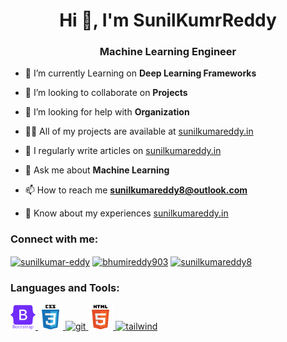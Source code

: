 <h1 align="center">Hi 👋, I'm SunilKumrReddy</h1>
<h3 align="center">Machine Learning Engineer</h3>

- 🔭 I’m currently Learning on **Deep Learning Frameworks**

- 👯 I’m looking to collaborate on **Projects**

- 🤝 I’m looking for help with **Organization**

- 👨‍💻 All of my projects are available at [sunilkumareddy.in](sunilkumareddy.in)

- 📝 I regularly write articles on [sunilkumareddy.in](sunilkumareddy.in)

- 💬 Ask me about **Machine Learning**

- 📫 How to reach me **sunilkumareddy8@outlook.com**

- 📄 Know about my experiences [sunilkumareddy.in](sunilkumareddy.in)

<h3 align="left">Connect with me:</h3>
<p align="left">
<a href="https://linkedin.com/in/sunilkumar-eddy" target="blank"><img align="center" src="https://raw.githubusercontent.com/rahuldkjain/github-profile-readme-generator/master/src/images/icons/Social/linked-in-alt.svg" alt="sunilkumar-eddy" height="30" width="40" /></a>
<a href="https://instagram.com/bhumireddy903" target="blank"><img align="center" src="https://raw.githubusercontent.com/rahuldkjain/github-profile-readme-generator/master/src/images/icons/Social/instagram.svg" alt="bhumireddy903" height="30" width="40" /></a>
<a href="https://www.leetcode.com/sunilkumareddy8" target="blank"><img align="center" src="https://raw.githubusercontent.com/rahuldkjain/github-profile-readme-generator/master/src/images/icons/Social/leet-code.svg" alt="sunilkumareddy8" height="30" width="40" /></a>
</p>
<h3 align="left">Languages and Tools:</h3>
<p align="left"> <a href="https://getbootstrap.com" target="_blank" rel="noreferrer"> <img src="https://raw.githubusercontent.com/devicons/devicon/master/icons/bootstrap/bootstrap-plain-wordmark.svg" alt="bootstrap" width="40" height="40"/> </a> <a href="https://www.w3schools.com/css/" target="_blank" rel="noreferrer"> <img src="https://raw.githubusercontent.com/devicons/devicon/master/icons/css3/css3-original-wordmark.svg" alt="css3" width="40" height="40"/> </a> <a href="https://git-scm.com/" target="_blank" rel="noreferrer"> <img src="https://www.vectorlogo.zone/logos/git-scm/git-scm-icon.svg" alt="git" width="40" height="40"/> </a> <a href="https://www.w3.org/html/" target="_blank" rel="noreferrer"> <img src="https://raw.githubusercontent.com/devicons/devicon/master/icons/html5/html5-original-wordmark.svg" alt="html5" width="40" height="40"/> </a> <a href="https://tailwindcss.com/" target="_blank" rel="noreferrer"> <img src="https://www.vectorlogo.zone/logos/tailwindcss/tailwindcss-icon.svg" alt="tailwind" width="40" height="40"/> </a> </p>
